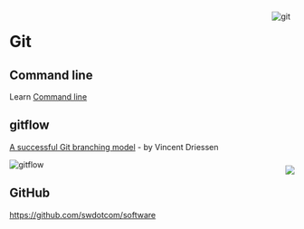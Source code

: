 <img src="images/transparent.png"  />
<img src="https://git-scm.com/images/logos/downloads/Git-Icon-1788C.png" alt="git" title="git" width=40 align=right style="margin-top:20px" />

# Git

## Command line

Learn [Command line](https://itnext.io/become-a-git-pro-in-just-one-blog-a-thorough-guide-to-git-architecture-and-command-line-interface-93fbe9bdb395)

## gitflow

[A successful Git branching model](https://nvie.com/posts/a-successful-git-branching-model/) - by Vincent Driessen

<img src="https://www.bitbull.it/blog/git-flow-come-funziona/gitflow-1.png" alt="gitflow" title="gitflow" />

<img src="https://github.githubassets.com/images/icons/emoji/octocat.png" align=right style="margin-top: 10px" />

## GitHub

https://github.com/swdotcom/software
